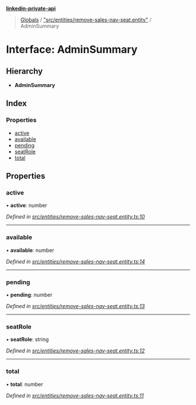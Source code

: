 **[linkedin-private-api](../README.md)**

> [Globals](../globals.md) / ["src/entities/remove-sales-nav-seat.entity"](../modules/_src_entities_remove_sales_nav_seat_entity_.md) / AdminSummary

# Interface: AdminSummary

## Hierarchy

* **AdminSummary**

## Index

### Properties

* [active](_src_entities_remove_sales_nav_seat_entity_.adminsummary.md#active)
* [available](_src_entities_remove_sales_nav_seat_entity_.adminsummary.md#available)
* [pending](_src_entities_remove_sales_nav_seat_entity_.adminsummary.md#pending)
* [seatRole](_src_entities_remove_sales_nav_seat_entity_.adminsummary.md#seatrole)
* [total](_src_entities_remove_sales_nav_seat_entity_.adminsummary.md#total)

## Properties

### active

•  **active**: number

*Defined in [src/entities/remove-sales-nav-seat.entity.ts:10](https://github.com/cosiall/linkedin-private-api/blob/e4e3ce2/src/entities/remove-sales-nav-seat.entity.ts#L10)*

___

### available

•  **available**: number

*Defined in [src/entities/remove-sales-nav-seat.entity.ts:14](https://github.com/cosiall/linkedin-private-api/blob/e4e3ce2/src/entities/remove-sales-nav-seat.entity.ts#L14)*

___

### pending

•  **pending**: number

*Defined in [src/entities/remove-sales-nav-seat.entity.ts:13](https://github.com/cosiall/linkedin-private-api/blob/e4e3ce2/src/entities/remove-sales-nav-seat.entity.ts#L13)*

___

### seatRole

•  **seatRole**: string

*Defined in [src/entities/remove-sales-nav-seat.entity.ts:12](https://github.com/cosiall/linkedin-private-api/blob/e4e3ce2/src/entities/remove-sales-nav-seat.entity.ts#L12)*

___

### total

•  **total**: number

*Defined in [src/entities/remove-sales-nav-seat.entity.ts:11](https://github.com/cosiall/linkedin-private-api/blob/e4e3ce2/src/entities/remove-sales-nav-seat.entity.ts#L11)*
